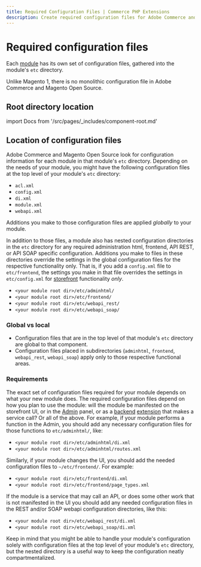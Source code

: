 ```yaml
---
title: Required Configuration Files | Commerce PHP Extensions
description: Create required configuration files for Adobe Commerce and Magento Open Source components.
---
```


# Required configuration files

Each [module](https://glossary.magento.com/module) has its own set of configuration files, gathered into the module's `etc` directory.

<InlineAlert variant="info" slots="text"/>

Unlike Magento 1, there is no monolithic configuration file in Adobe Commerce and Magento Open Source.

## Root directory location

import Docs from '/src/pages/_includes/component-root.md'

<Docs />

## Location of configuration files

Adobe Commerce and Magento Open Source look for configuration information for each module in that module's `etc` directory. Depending on the needs of your module, you might have the following configuration files at the top level of your module's `etc` directory:

*  `acl.xml`
*  `config.xml`
*  `di.xml`
*  `module.xml`
*  `webapi.xml`

<InlineAlert variant="info" slots="text"/>

Additions you make to those configuration files are applied *globally* to your module.

In addition to those files, a module also has nested configuration directories in the `etc` directory for any required administration html, frontend, API REST, or API SOAP specific configuration. Additions you make to files in these directories override the settings in the global configuration files for the respective functionality only. That is, if you add a `config.xml` file to `etc/frontend`, the settings you make in that file overrides the settings in `etc/config.xml` for [storefront](https://glossary.magento.com/storefront) functionality *only*.

*  `<your module root dir>/etc/adminhtml/`
*  `<your module root dir>/etc/frontend/`
*  `<your module root dir>/etc/webapi_rest/`
*  `<your module root dir>/etc/webapi_soap/`

### Global vs local

*  Configuration files that are in the top level of that module's `etc` directory are global to that component.
*  Configuration files placed in subdirectories (`adminhtml`, `frontend`, `webapi_rest`, `webapi_soap`) apply only to those respective functional areas.

### Requirements

The exact set of configuration files required for your module depends on what your new module does. The required configuration files depend on how you plan to use the module: will the module be manifested on the storefront UI, or in the [Admin](https://glossary.magento.com/magento-admin) panel, or as a [backend](https://glossary.magento.com/backend) [extension](https://glossary.magento.com/extension) that makes a service call? Or all of the above. For example, if your module performs a function in the Admin, you should add any necessary configuration files for those functions to `etc/adminhtml/`, like:

*  `<your module root dir>/etc/adminhtml/di.xml`
*  `<your module root dir>/etc/adminhtml/routes.xml`

Similarly, if your module changes the UI, you should add the needed configuration files to `~/etc/frontend/`. For example:

*  `<your module root dir>/etc/frontend/di.xml`
*  `<your module root dir>/etc/frontend/page_types.xml`

If the module is a service that may call an API, or does some other work that is not manifested in the UI you should add any needed configuration files in the REST and/or SOAP webapi configuration directories, like this:

*  `<your module root dir>/etc/webapi_rest/di.xml`
*  `<your module root dir>/etc/webapi_soap/di.xml`

Keep in mind that you might be able to handle your module's configuration solely with configuration files at the top level of your module's `etc` directory, but the nested directory is a useful way to keep the configuration neatly compartmentalized.

